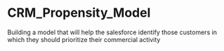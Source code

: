 # CRM_Propensity_Model
Building a model that will help the salesforce identify those customers in which they should prioritize their commercial activity

